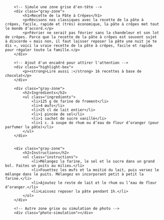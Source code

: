 <!DOCTYPE html>
<html lang="fr">
<head>
    <meta charset="UTF-8">
    <meta name="viewport" content="width=device-width, initial-scale=1.0">
    <title>Recette de la Pâte à Crêpes</title>
    <link rel="stylesheet" href="pate-a-crêpe.css">
</head>
<body>
    <div class="container">
        

        <!-- Simule une zone grise d'en-tête -->
        <div class="gray-zone">
            <h1>Recette de la Pâte à Crêpes</h1>
            <p>Révisons nos classiques avec la recette de la pâte à crêpes, facile, rapide et (très) économique, la pâte à crêpes met tout le monde d’accord.</p>
            <p>Février ne serait pas février sans la chandeleur et son lot de crêpes. Parce que la recette de la pâte à crêpes est souvent sujet à discorde « mais non, il faut laisser reposer la pâte une nuit je te dis », voici la vraie recette de la pâte à crêpes, facile et rapide pour régaler toute la famille.</p>
        </div>

        <!-- Ajout d'un encadré pour attirer l'attention -->
        <div class="highlight-box">
            <p><strong>Lire aussi :</strong> 16 recettes à base de chocolat</p>
        </div>

        <div class="gray-zone">
            <h2>Ingrédients</h2>
            <ul class="ingredients">
                <li>125 g de farine de froment</li>
                <li>4 œufs</li>
                <li>25 cl de lait entier</li>
                <li>1 pincée de sel</li>
                <li>1 sachet de sucre vanillé</li>
                <li>1 c. à soupe de rhum ou d’eau de fleur d’oranger (pour parfumer la pâte)</li>
            </ul>
        </div>

        
        <div class="gray-zone">
            <h2>Instructions</h2>
            <ol class="instructions">
                <li>Mélangez la farine, le sel et le sucre dans un grand bol. Faites un puits au milieu.</li>
                <li>Fouettez les œufs et la moitié du lait, puis versez le mélange dans le puits. Mélangez en incorporant petit à petit la farine.</li>
                <li>Ajoutez le reste de lait et le rhum ou l’eau de fleur d’oranger.</li>
                <li>Laissez reposer la pâte pendant 1h.</li>
            </ol>
        </div>

        <!-- Autre zone grise ou simulation de photo -->
        <div class="photo-simulation"></div>
